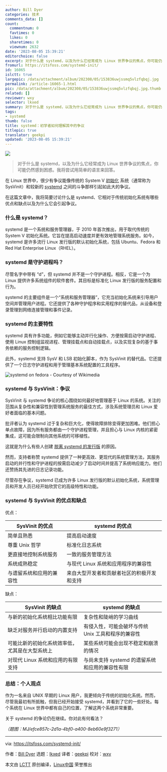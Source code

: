 ```yaml
---
author: Bill Dyer
categories: 技术
comments_data: []
count:
  commentnum: 0
  favtimes: 0
  likes: 0
  sharetimes: 0
  viewnum: 2632
date: '2023-08-05 15:39:21'
editorchoice: false
excerpt: 对于什么是 systemd，以及为什么它经常成为 Linux 世界争议的焦点，你可能仍然感到困惑。我将尝试用简单的语言来回答。
fromurl: https://itsfoss.com/systemd-init/
id: 16065
islctt: true
largepic: /data/attachment/album/202308/05/153836uwjssmq5vlzfqbqj.jpg
permalink: /article-16065-1.html
pic: /data/attachment/album/202308/05/153836uwjssmq5vlzfqbqj.jpg.thumb.jpg
related: []
reviewer: wxy
selector: lkxed
summary: 对于什么是 systemd，以及为什么它经常成为 Linux 世界争议的焦点，你可能仍然感到困惑。我将尝试用简单的语言来回答。
tags:
- systemd
thumb: false
title: systemd：初学者如何理解其中的争议
titlepic: true
translator: geekpi
updated: '2023-08-05 15:39:21'
---
```


![](/data/attachment/album/202308/05/153836uwjssmq5vlzfqbqj.jpg)



> 
> 对于什么是 systemd，以及为什么它经常成为 Linux 世界争议的焦点，你可能仍然感到困惑。我将尝试用简单的语言来回答。
> 
> 
> 


在 Linux 世界中，很少有争议能像传统的 System V [初始化](https://en.wikipedia.org:443/wiki/Init) 系统（通常称为 SysVinit）和较新的 [systemd](https://systemd.io:443/) 之间的斗争那样引起如此大的争议。


在这篇文章中，我将简要讨论什么是 systemd、它相对于传统初始化系统有哪些优点和缺点以及为什么它会引起争议。


### 什么是 systemd？


systemd 是一个系统和服务管理器，于 2010 年首次推出，用于取代传统的 System V 初始化系统。它旨在提高启动速度并更有效地管理系统服务。如今，systemd 是许多流行 Linux 发行版的默认初始化系统，包括 Ubuntu、Fedora 和 Red Hat Enterprise Linux（RHEL）。


### systemd 是守护进程吗？


尽管名字中带有 “d”，但 systemd 并不是一个守护进程。相反，它是一个为 Linux 提供许多系统组件的软件套件。其目标是标准化 Linux 发行版的服务配置和行为。


systemd 的主要组件是一个“系统和服务管理器”，它充当初始化系统来引导用户空间并管理用户进程。它还提供了各种守护程序和实用程序的替代品，从设备和登录管理到网络连接管理和事件记录。


### systemd 的主要特性


systemd 具有许多功能，例如它能够主动并行化操作、方便按需启动守护进程、使用 Linux 控制组监视进程、管理挂载点和自动挂载点，以及实现复杂的基于事务依赖的服务控制逻辑。


此外，systemd 支持 SysV 和 LSB 初始化脚本，作为 SysVinit 的替代品。它还提供了一个日志守护进程和用于管理基本系统配置的工具程序。


![systemd on fedora - Courtesy of Wikimedia](/data/attachment/album/202308/05/153921esviewmdqqsbyeso.png)


### systemd 与 SysVinit：争议


SysVinit 与 systemd 争论的核心围绕如何最好地管理基于 Linux 的系统。关注的范围从复杂性和兼容性到管理系统服务的最佳方式，涉及系统管理员和 Linux 爱好者面临的基本问题。


批评者认为 systemd 过于复杂和巨大化，使得故障排除变得更加困难。他们担心单点故障，因为所有服务都由一个守护进程管理，并且担心与 Linux 内核的紧密集成，这可能会限制向其他系统的可移植性。


这就是为什么有些人创建 [脱离 systemd 的发行版](https://itsfoss.com/systemd-free-distros/) 的原因。


然而，支持者称赞 systemd 提供了一种更高效、更现代的系统管理方法，其服务启动的并行性和守护进程的按需启动减少了启动时间并提高了系统响应能力。他们还赞扬其先进的日志记录功能。


尽管存在争议，systemd 已成为许多 Linux 发行版的默认初始化系统，系统管理员和开发人员已经开始欣赏它的高级特性和功能。


### systemd 与 SysVinit 的优点和缺点


优点：




| SysVinit 的优点 | systemd 的优点 |
| --- | --- |
| 简单且熟悉 | 提高启动速度 |
| 尊重 Unix 哲学 | 标准化日志系统 |
| 更直接地控制系统服务 | 一致的服务管理方法 |
| 系统成熟稳定 | 与现代 Linux 系统和应用程序的兼容性 |
| 与遗留系统和应用的兼容性 | 来自大型开发者和贡献者社区的积极开发和支持 |


缺点：




| SysVinit 的缺点 | systemd 的缺点 |
| --- | --- |
| 与新的初始化系统相比功能有限 | 复杂性和陡峭的学习曲线 |
| 缺乏对服务并行启动的内置支持 | 有侵入性，可能会破坏与传统 Unix 工具和程序的兼容性 |
| 可能比新的初始化系统效率低，尤其是在大型系统上 | 某些系统可能会出现不稳定和崩溃的情况 |
| 对现代 Linux 系统和应用的有限支持 | 与尚未支持 systemd 的遗留系统和应用的兼容性有限 |


### 总结：个人观点


作为一名来自 UNIX 早期的 Linux 用户，我更倾向于传统的初始化系统。然而，尽管我最初有所抵触，但我已经开始接受 systemd，并看到了它的一些好处。每个系统在 Linux 世界中都有自己的位置，了解这两个系统非常重要。


关于 systemd 的争论仍在继续。你对此有何看法？


*（题图：MJ/efce857c-2d1a-4bf0-a400-8eb60e9f3271）*




---


via: <https://itsfoss.com/systemd-init/>


作者：[Bill Dyer](https://itsfoss.com/author/bill/) 选题：[lkxed](https://github.com/lkxed/) 译者：[geekpi](https://github.com/geekpi) 校对：[wxy](https://github.com/wxy)


本文由 [LCTT](https://github.com/LCTT/TranslateProject) 原创编译，[Linux中国](https://linux.cn/) 荣誉推出